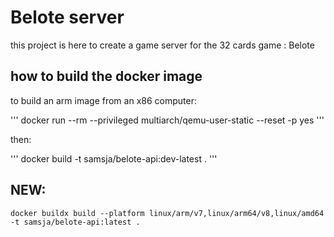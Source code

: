 # Belote server

this project is here to create a game server for the 32 cards game : Belote


## how to build the docker image


to build an arm image from an x86 computer:

'''
docker run --rm --privileged multiarch/qemu-user-static --reset -p yes
'''

then:

'''
docker build -t samsja/belote-api:dev-latest .
'''

## NEW:
```
docker buildx build --platform linux/arm/v7,linux/arm64/v8,linux/amd64  -t samsja/belote-api:latest .
```
